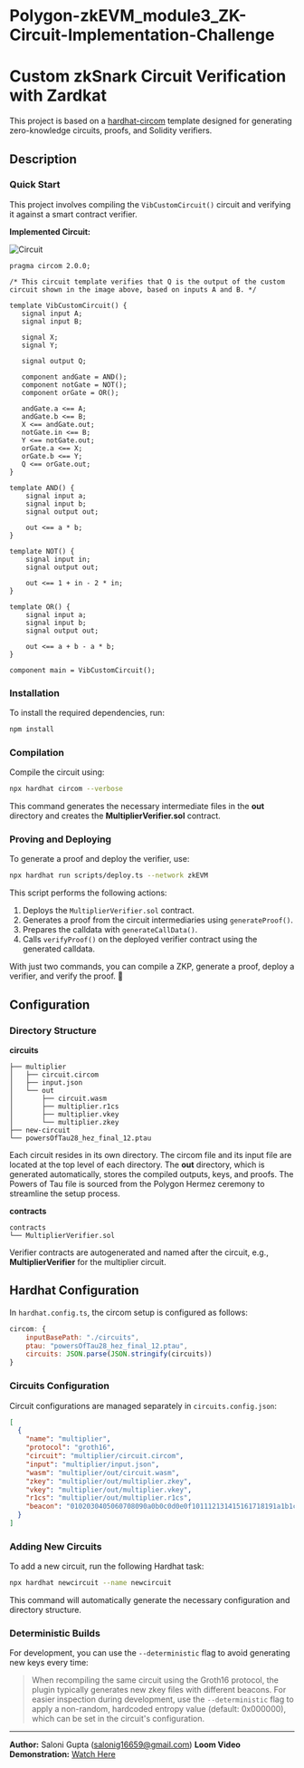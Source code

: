 # Polygon-zkEVM_module3_ZK-Circuit-Implementation-Challenge
# Custom zkSnark Circuit Verification with Zardkat

This project is based on a [hardhat-circom](https://github.com/projectsophon/hardhat-circom) template designed for generating zero-knowledge circuits, proofs, and Solidity verifiers.

## Description

### Quick Start

This project involves compiling the `VibCustomCircuit()` circuit and verifying it against a smart contract verifier.

**Implemented Circuit:**

![Circuit](https://drive.google.com/uc?export=view&id=1eyO6T2YSWV-WYpRLfRRBc6xMNtRGGhRt)

```circom
pragma circom 2.0.0;

/* This circuit template verifies that Q is the output of the custom circuit shown in the image above, based on inputs A and B. */ 

template VibCustomCircuit() {
   signal input A;
   signal input B;

   signal X;
   signal Y;

   signal output Q;

   component andGate = AND();
   component notGate = NOT();
   component orGate = OR();

   andGate.a <== A;
   andGate.b <== B;
   X <== andGate.out;
   notGate.in <== B;
   Y <== notGate.out;
   orGate.a <== X;
   orGate.b <== Y;
   Q <== orGate.out;
}

template AND() {
    signal input a;
    signal input b;
    signal output out;

    out <== a * b;
}

template NOT() {
    signal input in;
    signal output out;

    out <== 1 + in - 2 * in;
}

template OR() {
    signal input a;
    signal input b;
    signal output out;

    out <== a + b - a * b;
}

component main = VibCustomCircuit();
```

### Installation

To install the required dependencies, run:
```bash
npm install
```

### Compilation

Compile the circuit using:
```bash
npx hardhat circom --verbose
```
This command generates the necessary intermediate files in the **out** directory and creates the **MultiplierVerifier.sol** contract.

### Proving and Deploying

To generate a proof and deploy the verifier, use:
```bash
npx hardhat run scripts/deploy.ts --network zkEVM
```
This script performs the following actions:
1. Deploys the `MultiplierVerifier.sol` contract.
2. Generates a proof from the circuit intermediaries using `generateProof()`.
3. Prepares the calldata with `generateCallData()`.
4. Calls `verifyProof()` on the deployed verifier contract using the generated calldata.

With just two commands, you can compile a ZKP, generate a proof, deploy a verifier, and verify the proof. 🎉

## Configuration

### Directory Structure

**circuits**
```
├── multiplier
│   ├── circuit.circom
│   ├── input.json
│   └── out
│       ├── circuit.wasm
│       ├── multiplier.r1cs
│       ├── multiplier.vkey
│       └── multiplier.zkey
├── new-circuit
└── powersOfTau28_hez_final_12.ptau
```
Each circuit resides in its own directory. The circom file and its input file are located at the top level of each directory. The **out** directory, which is generated automatically, stores the compiled outputs, keys, and proofs. The Powers of Tau file is sourced from the Polygon Hermez ceremony to streamline the setup process.

**contracts**
```
contracts
└── MultiplierVerifier.sol
```
Verifier contracts are autogenerated and named after the circuit, e.g., **MultiplierVerifier** for the multiplier circuit.

## Hardhat Configuration

In `hardhat.config.ts`, the circom setup is configured as follows:
```javascript
circom: {
    inputBasePath: "./circuits",
    ptau: "powersOfTau28_hez_final_12.ptau",
    circuits: JSON.parse(JSON.stringify(circuits))
}
```

### Circuits Configuration

Circuit configurations are managed separately in `circuits.config.json`:
```json
[
  {
    "name": "multiplier",
    "protocol": "groth16",
    "circuit": "multiplier/circuit.circom",
    "input": "multiplier/input.json",
    "wasm": "multiplier/out/circuit.wasm",
    "zkey": "multiplier/out/multiplier.zkey",
    "vkey": "multiplier/out/multiplier.vkey",
    "r1cs": "multiplier/out/multiplier.r1cs",
    "beacon": "0102030405060708090a0b0c0d0e0f101112131415161718191a1b1c1d1e1f"
  }
]
```

### Adding New Circuits

To add a new circuit, run the following Hardhat task:
```bash
npx hardhat newcircuit --name newcircuit
```
This command will automatically generate the necessary configuration and directory structure.

### Deterministic Builds

For development, you can use the `--deterministic` flag to avoid generating new keys every time:
> When recompiling the same circuit using the Groth16 protocol, the plugin typically generates new zkey files with different beacons. For easier inspection during development, use the `--deterministic` flag to apply a non-random, hardcoded entropy value (default: 0x000000), which can be set in the circuit's configuration.

---

**Author:**
Saloni Gupta
(salonig16659@gmail.com)
**Loom Video Demonstration:** [Watch Here](https://www.loom.com/share/5cfb4f31c74749ddab067e071bd2453f?t=1&sid=f8bb1789-2eb4-4eb6-a0c9-0076b9c7aad1)
